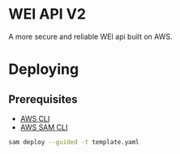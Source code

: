 # WEI API V2

A more secure and reliable WEI api built on AWS.

# Deploying

## Prerequisites

- [AWS CLI](https://aws.amazon.com/cli/)
- [AWS SAM CLI](https://docs.aws.amazon.com/serverless-application-model/latest/developerguide/serverless-sam-cli-install.html)

```bash
sam deploy --guided -t template.yaml
```